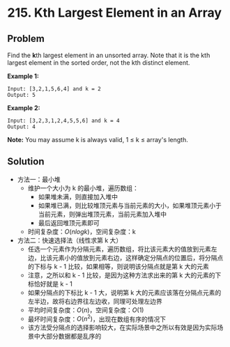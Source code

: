 # 215. Kth Largest Element in an Array

## Problem

Find the **k**th largest element in an unsorted array. Note that it is the kth largest element in the sorted order, not the kth distinct element.

**Example 1:**

```
Input: [3,2,1,5,6,4] and k = 2
Output: 5
```

**Example 2:**

```
Input: [3,2,3,1,2,4,5,5,6] and k = 4
Output: 4
```

**Note:**
You may assume k is always valid, 1 ≤ k ≤ array's length.

## Solution

- 方法一：最小堆
  - 维护一个大小为 k 的最小堆，遍历数组：
    - 如果堆未满，则直接加入堆中
    - 如果堆已满，则比较堆顶元素与当前元素的大小，如果堆顶元素小于当前元素，则弹出堆顶元素，当前元素加入堆中
    - 最后返回堆顶元素即可
  - 时间复杂度：$O(nlogk)$，空间复杂度：k
- 方法二：快速选择法（线性求第 k 大）
  - 任选一个元素作为分隔元素，遍历数组，将比该元素大的值放到元素左边，比该元素小的值放到元素右边，这样确定分隔点的位置后，将分隔点的下标与 k - 1 比较，如果相等，则说明该分隔点就是第 k 大的元素
  - 注意，之所以和 k - 1 比较，是因为这种方法求出来的第 k 大的元素的下标恰好就是 k - 1
  - 如果分隔点的下标比 k - 1 大，说明第 k 大的元素应该落在分隔点元素的左半边，故将右边界往左边收，同理可处理左边界
  - 平均时间复杂度：$O(n)$，空间复杂度：$O(1)$
  - 最坏时间复杂度：$O(n^2)$，出现在数组有序的情况下
  - 该方法受分隔点的选择影响较大，在实际场景中之所以有效是因为实际场景中大部分数据都是乱序的